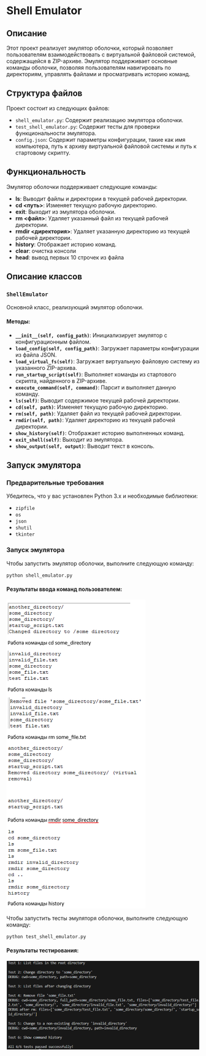 # Shell Emulator

## Описание

Этот проект реализует эмулятор оболочки, который позволяет пользователям взаимодействовать с виртуальной файловой системой, содержащейся в ZIP-архиве. Эмулятор поддерживает основные команды оболочки, позволяя пользователям навигировать по директориям, управлять файлами и просматривать историю команд.

## Структура файлов

Проект состоит из следующих файлов:

- `shell_emulator.py`: Содержит реализацию эмулятора оболочки.
- `test_shell_emulator.py`: Содержит тесты для проверки функциональности эмулятора.
- `config.json`: Содержит параметры конфигурации, такие как имя компьютера, путь к архиву виртуальной файловой системы и путь к стартовому скрипту.

## Функциональность

Эмулятор оболочки поддерживает следующие команды:

- **ls**: Выводит файлы и директории в текущей рабочей директории.
- **cd <путь>**: Изменяет текущую рабочую директорию.
- **exit**: Выходит из эмулятора оболочки.
- **rm <файл>**: Удаляет указанный файл из текущей рабочей директории.
- **rmdir <директория>**: Удаляет указанную директорию из текущей рабочей директории.
- **history**: Отображает историю команд.
- **clear**: очистка консоли
- **head**: вывод первых 10 строчек из файла


## Описание классов

### `ShellEmulator`

Основной класс, реализующий эмулятор оболочки.

#### Методы:
- **`__init__(self, config_path)`**: Инициализирует эмулятор с конфигурационным файлом.
- **`load_config(self, config_path)`**: Загружает параметры конфигурации из файла JSON.
- **`load_virtual_fs(self)`**: Загружает виртуальную файловую систему из указанного ZIP-архива.
- **`run_startup_script(self)`**: Выполняет команды из стартового скрипта, найденного в ZIP-архиве.
- **`execute_command(self, command)`**: Парсит и выполняет данную команду.
- **`ls(self)`**: Выводит содержимое текущей рабочей директории.
- **`cd(self, path)`**: Изменяет текущую рабочую директорию.
- **`rm(self, path)`**: Удаляет файл из текущей рабочей директории.
- **`rmdir(self, path)`**: Удаляет директорию из текущей рабочей директории.
- **`show_history(self)`**: Отображает историю выполненных команд.
- **`exit_shell(self)`**: Выходит из эмулятора.
- **`show_output(self, output)`**: Выводит текст в консоль.

## Запуск эмулятора

### Предварительные требования

Убедитесь, что у вас установлен Python 3.x и необходимые библиотеки:

- `zipfile`
- `os`
- `json`
- `shutil`
- `tkinter`

### Запуск эмулятора

Чтобы запустить эмулятор оболочки, выполните следующую команду:

```bash
python shell_emulator.py
```
#### Результаты ввода команд пользователем:
![My Image](images/Снимок.PNG)



Чтобы запустить тесты эмуляторя оболочки, выполните следующую команду:

```bash
python test_shell_emulator.py
```

#### Результаты тестирования:
![My Image](images/Снимок2.PNG)


